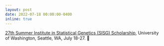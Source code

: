 ```yaml
---
layout: post
date: 2022-07-18 00:00:00-0400
inline: true
---
```


[27th Summer Institute in Statistical Genetics (SISG) Scholarship](https://si.biostat.washington.edu/scholarships), University of Washington,
Seattle, WA, July 18-27. 🧐